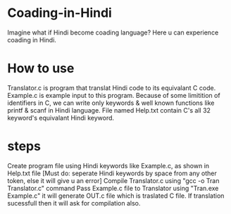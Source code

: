 # Coading-in-Hindi
Imagine what if Hindi become coading language? Here u can experience coading in Hindi.

# How to use
Translator.c is program that translat Hindi code to its equivalant C code.
Example.c is example input to this program.
Because of some limitition of identifiers in C, we can write only keywords & well known functions like printf & scanf in Hindi language.
File named Help.txt contain C's all 32 keyword's equivalant Hindi keyword.

# steps
Create program file using Hindi keywords like Example.c, as shown in Help.txt file [Must do: seperate Hindi keywords by space from any other token, else it will give u an error]
Compile Translator.c using "gcc -o Tran Translator.c" command
Pass Example.c file to Translator using "Tran.exe Example.c" it will generate OUT.c file which is traslated C file.
If translation sucessfull then it will ask for compilation also.
